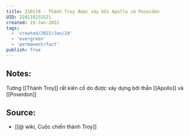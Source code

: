 ```yaml
---
title: 220119 - Thành Troy được xây bởi Apollo và Poseidon
UID: 220119231521
created: 19-Jan-2022
tags:
  - 'created/2022/Jan/19'
  - 'evergreen'
  - 'permanent/fact'
publish: True
---
```

## Notes:
Tường [[Thành Troy]] rất kiên cố do được xây dựng bởi thần [[Apollo]] và [[Poseidon]]

## Source:
- [[@ wiki, Cuộc chiến thành Troy]]

